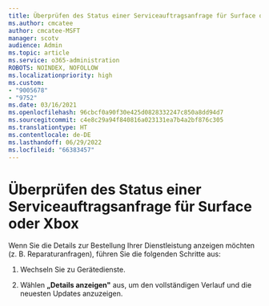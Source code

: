 ```yaml
---
title: Überprüfen des Status einer Serviceauftragsanfrage für Surface oder Xbox
ms.author: cmcatee
author: cmcatee-MSFT
manager: scotv
audience: Admin
ms.topic: article
ms.service: o365-administration
ROBOTS: NOINDEX, NOFOLLOW
ms.localizationpriority: high
ms.custom:
- "9005678"
- "9752"
ms.date: 03/16/2021
ms.openlocfilehash: 96cbcf0a90f30e425d0828332247c850a8dd94d7
ms.sourcegitcommit: c4e8c29a94f840816a023131ea7b4a2bf876c305
ms.translationtype: HT
ms.contentlocale: de-DE
ms.lasthandoff: 06/29/2022
ms.locfileid: "66383457"
---
```

# <a name="check-the-status-of-a-service-order-request-for-surface-or-xbox"></a>Überprüfen des Status einer Serviceauftragsanfrage für Surface oder Xbox

Wenn Sie die Details zur Bestellung Ihrer Dienstleistung anzeigen möchten (z. B. Reparaturanfragen), führen Sie die folgenden Schritte aus:

1. Wechseln Sie zu Gerätedienste.

1. Wählen **„Details anzeigen"** aus, um den vollständigen Verlauf und die neuesten Updates anzuzeigen.


